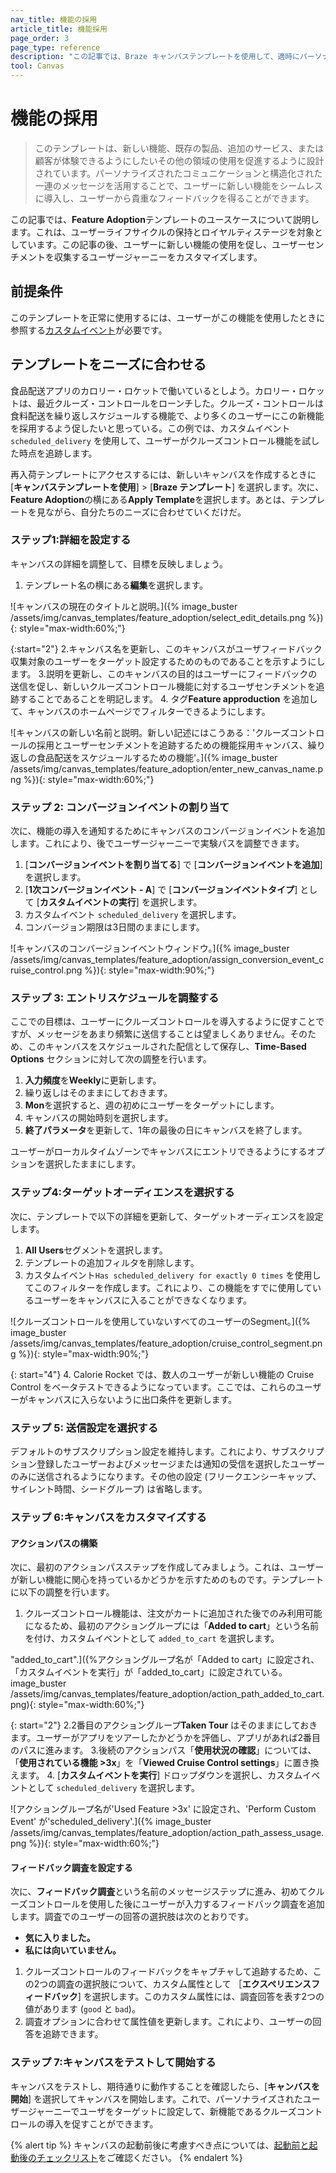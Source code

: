 ```yaml
---
nav_title: 機能の採用
article_title: 機能採用
page_order: 3
page_type: reference
description: "この記事では、Braze キャンバステンプレートを使用して、適時にパーソナライズされたメッセージを配信し、利点と使用上のヒントを強調する方法について説明します。"
tool: Canvas
---
```


# 機能の採用

> このテンプレートは、新しい機能、既存の製品、追加のサービス、または顧客が体験できるようにしたいその他の領域の使用を促進するように設計されています。パーソナライズされたコミュニケーションと構造化された一連のメッセージを活用することで、ユーザーに新しい機能をシームレスに導入し、ユーザーから貴重なフィードバックを得ることができます。 

この記事では、**Feature Adoption**テンプレートのユースケースについて説明します。これは、ユーザーライフサイクルの保持とロイヤルティステージを対象としています。この記事の後、ユーザーに新しい機能の使用を促し、ユーザーセンチメントを収集するユーザージャーニーをカスタマイズします。

## 前提条件

このテンプレートを正常に使用するには、ユーザーがこの機能を使用したときに参照する[カスタムイベント]({{site.baseurl}}/user_guide/data/custom_data/custom_events/)が必要です。

## テンプレートをニーズに合わせる

食品配送アプリのカロリー・ロケットで働いているとしよう。カロリー・ロケットは、最近クルーズ・コントロールをローンチした。クルーズ・コントロールは食料配送を繰り返しスケジュールする機能で、より多くのユーザーにこの新機能を採用するよう促したいと思っている。この例では、カスタムイベント `scheduled_delivery` を使用して、ユーザーがクルーズコントロール機能を試した時点を追跡します。

再入荷テンプレートにアクセスするには、新しいキャンバスを作成するときに [**キャンバステンプレートを使用**] > [**Braze テンプレート**] を選択します。次に、**Feature Adoption**の横にある**Apply Template**を選択します。あとは、テンプレートを見ながら、自分たちのニーズに合わせていくだけだ。

### ステップ1:詳細を設定する

キャンバスの詳細を調整して、目標を反映しましょう。

1. テンプレート名の横にある**編集**を選択します。

\![キャンバスの現在のタイトルと説明。]({% image_buster /assets/img/canvas_templates/feature_adoption/select_edit_details.png %}){: style="max-width:60%;"}

{:start="2"}
2\.キャンバス名を更新し、このキャンバスがユーザフィードバック収集対象のユーザーをターゲット設定するためのものであることを示すようにします。
3\.説明を更新し、このキャンバスの目的はユーザーにフィードバックの送信を促し、新しいクルーズコントロール機能に対するユーザセンチメントを追跡することであることを明記します。
4. タグ**Feature approduction** を追加して、キャンバスのホームページでフィルターできるようにします。

\![キャンバスの新しい名前と説明。新しい記述にはこうある：'クルーズコントロールの採用とユーザーセンチメントを追跡するための機能採用キャンバス、繰り返しの食品配送をスケジュールするための機能'。]({% image_buster /assets/img/canvas_templates/feature_adoption/enter_new_canvas_name.png %}){: style="max-width:60%;"}

### ステップ 2: コンバージョンイベントの割り当て

次に、機能の導入を通知するためにキャンバスのコンバージョンイベントを追加します。これにより、後でユーザージャーニーで実験パスを調整できます。

1. [**コンバージョンイベントを割り当てる**] で [**コンバージョンイベントを追加**] を選択します。
2. [**1次コンバージョンイベント - A**] で [**コンバージョンイベントタイプ**] として [**カスタムイベントの実行**] を選択します。
3. カスタムイベント `scheduled_delivery` を選択します。
4. コンバージョン期限は3日間のままにします。

\![キャンバスのコンバージョンイベントウィンドウ。]({% image_buster /assets/img/canvas_templates/feature_adoption/assign_conversion_event_cruise_control.png %}){: style="max-width:90%;"}

### ステップ 3: エントリスケジュールを調整する

ここでの目標は、ユーザーにクルーズコントロールを導入するように促すことですが、メッセージをあまり頻繁に送信することは望ましくありません。そのため、このキャンバスをスケジュールされた配信として保存し、**Time-Based Options** セクションに対して次の調整を行います。

1. **入力頻度**を**Weekly**に更新します。
2. 繰り返しはそのままにしておきます。
3. **Mon**を選択すると、週の初めにユーザーをターゲットにします。
4. キャンバスの開始時刻を選択します。
5. **終了パラメータ**を更新して、1年の最後の日にキャンバスを終了します。

ユーザーがローカルタイムゾーンでキャンバスにエントリできるようにするオプションを選択したままにします。

### ステップ4:ターゲットオーディエンスを選択する

次に、テンプレートで以下の詳細を更新して、ターゲットオーディエンスを設定します。

1. **All Users**セグメントを選択します。
2. テンプレートの追加フィルタを削除します。 
3. カスタムイベント`Has scheduled_delivery for exactly 0 times` を使用してこのフィルターを作成します。これにより、この機能をすでに使用しているユーザーをキャンバスに入ることができなくなります。

\![クルーズコントロールを使用していないすべてのユーザーのSegment。]({% image_buster /assets/img/canvas_templates/feature_adoption/cruise_control_segment.png %}){: style="max-width:90%;"}

{: start="4"}
4. Calorie Rocket では、数人のユーザーが新しい機能の Cruise Control をベータテストできるようになっています。ここでは、これらのユーザーがキャンバスに入らないように出口条件を更新します。

### ステップ 5: 送信設定を選択する

デフォルトのサブスクリプション設定を維持します。これにより、サブスクリプション登録したユーザーおよびメッセージまたは通知の受信を選択したユーザーのみに送信されるようになります。その他の設定 (フリークエンシーキャップ、サイレント時間、シードグループ) は省略します。

### ステップ 6:キャンバスをカスタマイズする

#### アクションパスの構築

次に、最初のアクションパスステップを作成してみましょう。これは、ユーザーが新しい機能に関心を持っているかどうかを示すためのものです。テンプレートに以下の調整を行います。

1. クルーズコントロール機能は、注文がカートに追加された後でのみ利用可能になるため、最初のアクショングループには「**Added to cart**」という名前を付け、カスタムイベントとして `added_to_cart` を選択します。

"added_to_cart".]({%アクショングループ名が「Added to cart」に設定され、「カスタムイベントを実行」が「added_to_cart」に設定されている。image_buster /assets/img/canvas_templates/feature_adoption/action_path_added_to_cart.png){: style="max-width:60%;"}

{: start="2"}
2\.2番目のアクショングループ**Taken Tour** はそのままにしておきます。ユーザーがアプリをツアーしたかどうかを評価し、アプリがあれば2番目のパスに進みます。
3\.後続のアクションパス「**使用状況の確認**」については、「**使用されている機能 >3x**」を「**Viewed Cruise Control settings**」に置き換えます。
4. [**カスタムイベントを実行**] ドロップダウンを選択し、カスタムイベントとして `scheduled_delivery` を選択します。

\![アクショングループ名が'Used Feature >3x' に設定され、'Perform Custom Event' が'scheduled_delivery'.]({% image_buster /assets/img/canvas_templates/feature_adoption/action_path_assess_usage.png %}){: style="max-width:60%;"}

#### フィードバック調査を設定する

次に、**フィードバック調査**という名前のメッセージステップに進み、初めてクルーズコントロールを使用した後にユーザーが入力するフィードバック調査を追加します。調査でのユーザーの回答の選択肢は次のとおりです。

- **気に入りました。**
- **私には向いていません。**

1. クルーズコントロールのフィードバックをキャプチャして追跡するため、この2つの調査の選択肢について、カスタム属性として ［**エクスペリエンスフィードバック**] を選択します。このカスタム属性には、調査回答を表す2つの値があります (`good` と `bad`)。
2. 調査オプションに合わせて属性値を更新します。これにより、ユーザーの回答を追跡できます。

### ステップ 7:キャンバスをテストして開始する

キャンバスをテストし、期待通りに動作することを確認したら、[**キャンバスを開始**] を選択してキャンバスを開始します。これで、パーソナライズされたユーザージャーニーでユーザをターゲットに設定して、新機能であるクルーズコントロールの導入を促すことができます。

{% alert tip %}
キャンバスの起動前後に考慮すべき点については、[起動前と起動後のチェックリスト]({{site.baseurl}}/user_guide/engagement_tools/canvas/ideas_and_strategies/pre_post_launch_checklist/#things-to-consider-before-launch)をご確認ください。
{% endalert %}
